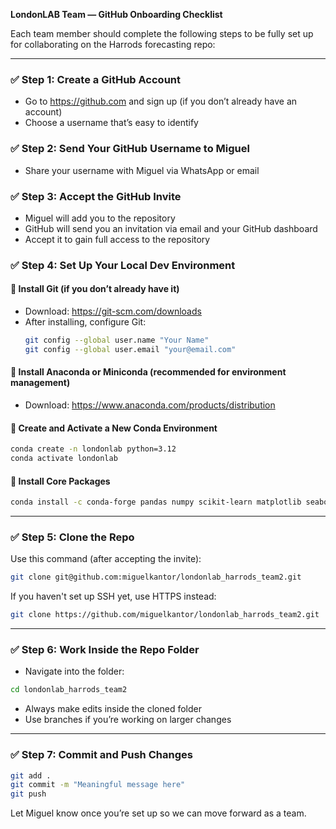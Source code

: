 **LondonLAB Team — GitHub Onboarding Checklist**

Each team member should complete the following steps to be fully set up for collaborating on the Harrods forecasting repo:

---

### ✅ Step 1: Create a GitHub Account
- Go to https://github.com and sign up (if you don’t already have an account)
- Choose a username that’s easy to identify

### ✅ Step 2: Send Your GitHub Username to Miguel
- Share your username with Miguel via WhatsApp or email

### ✅ Step 3: Accept the GitHub Invite
- Miguel will add you to the repository
- GitHub will send you an invitation via email and your GitHub dashboard
- Accept it to gain full access to the repository

### ✅ Step 4: Set Up Your Local Dev Environment

#### 🔹 Install Git (if you don’t already have it)
- Download: https://git-scm.com/downloads
- After installing, configure Git:
  ```bash
  git config --global user.name "Your Name"
  git config --global user.email "your@email.com"
  ```

#### 🔹 Install Anaconda or Miniconda (recommended for environment management)
- Download: https://www.anaconda.com/products/distribution

#### 🔹 Create and Activate a New Conda Environment
```bash
conda create -n londonlab python=3.12
conda activate londonlab
```

#### 🔹 Install Core Packages
```bash
conda install -c conda-forge pandas numpy scikit-learn matplotlib seaborn scipy jupyterlab jupyterlab-git
```

---

### ✅ Step 5: Clone the Repo
Use this command (after accepting the invite):
```bash
git clone git@github.com:miguelkantor/londonlab_harrods_team2.git
```
If you haven't set up SSH yet, use HTTPS instead:
```bash
git clone https://github.com/miguelkantor/londonlab_harrods_team2.git
```

---

### ✅ Step 6: Work Inside the Repo Folder
- Navigate into the folder:
```bash
cd londonlab_harrods_team2
```
- Always make edits inside the cloned folder
- Use branches if you’re working on larger changes

---

### ✅ Step 7: Commit and Push Changes
```bash
git add .
git commit -m "Meaningful message here"
git push
```

Let Miguel know once you’re set up so we can move forward as a team.


